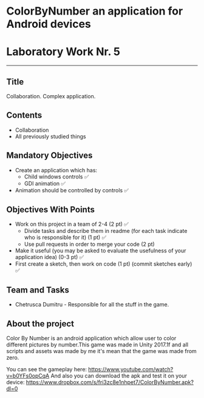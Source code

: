 # ColorByNumber an application for Android devices
# Laboratory Work Nr. 5

----

## Title 

Collaboration. Complex application.

## Contents

- Collaboration
- All previously studied things

## Mandatory Objectives

- Create an application which has:
  - Child windows controls :white_check_mark:
  - GDI animation :white_check_mark: 
- Animation should be controlled by controls :white_check_mark:

## Objectives With Points 

- Work on this project in a team of 2-4 (2 pt) :white_check_mark:
  - Divide tasks and describe them in readme (for each task indicate who is responsible for it) (1 pt) :white_check_mark:
  - Use pull requests in order to merge your code (2 pt)
- Make it useful (you may be asked to evaluate the usefulness of your application idea) (0-3 pt) :white_check_mark:
- First create a sketch, then work on code (1 pt) (commit sketches early) :white_check_mark:

## Team and Tasks

- Chetrusca Dumitru - Responsible for all the stuff in the game.

## About the project

Color By Number is an android application which allow user to color different pictures by number.This game was made in Unity 2017.1f and
all scripts and assets was made by me it's mean that the game was made from zero.

You can see the gameplay here:
https://www.youtube.com/watch?v=b0YFs0opCqA
And also you can download the apk and test it on your device:
https://www.dropbox.com/s/fri3zc8e1nhpet7/ColorByNumber.apk?dl=0
